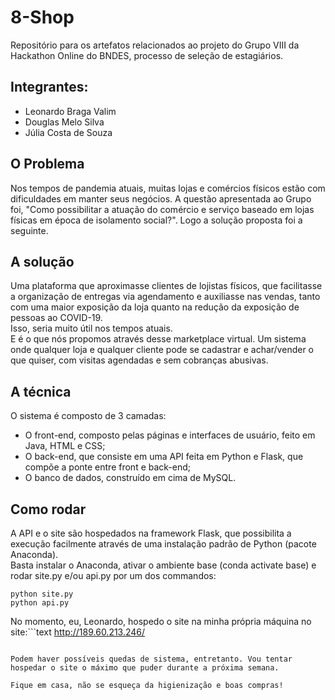 # 8-Shop
Repositório para os artefatos relacionados ao projeto do Grupo VIII da Hackathon Online do BNDES, processo de seleção de estagiários.
## Integrantes:
- Leonardo Braga Valim
- Douglas Melo Silva
- Júlia Costa de Souza
## O Problema
Nos tempos de pandemia atuais, muitas lojas e comércios físicos estão com dificuldades em manter seus negócios. A questão apresentada ao Grupo foi, "Como possibilitar a atuação do comércio e serviço baseado em lojas físicas em época de isolamento social?".
Logo a solução proposta foi a seguinte.
## A solução
Uma plataforma que aproximasse clientes de lojistas físicos, que facilitasse a organização de entregas via agendamento e auxiliasse nas vendas, tanto com uma maior exposição da loja quanto na redução da exposição de pessoas ao COVID-19.  
Isso, seria muito útil nos tempos atuais.  
E é o que nós propomos através desse marketplace virtual. Um sistema onde qualquer loja e qualquer cliente pode se cadastrar e achar/vender o que quiser, com visitas agendadas e sem cobranças abusivas.
## A técnica
O sistema é composto de 3 camadas:
- O front-end, composto pelas páginas e interfaces de usuário, feito em Java, HTML e CSS;
- O back-end, que consiste em uma API feita em Python e Flask, que compõe a ponte entre front e back-end;
- O banco de dados, construído em cima de MySQL.

## Como rodar
A API e o site são hospedados na framework Flask, que possibilita a execução facilmente através de uma instalação padrão de Python (pacote Anaconda).  
Basta instalar o Anaconda, ativar o ambiente base (conda activate base) e rodar site.py e/ou api.py por um dos commandos:
```text
python site.py
python api.py
```

No momento, eu, Leonardo, hospedo o site na minha própria máquina no site:```text
http://189.60.213.246/
```
  
Podem haver possíveis quedas de sistema, entretanto. Vou tentar hospedar o site o máximo que puder durante a próxima semana.  

Fique em casa, não se esqueça da higienização e boas compras!